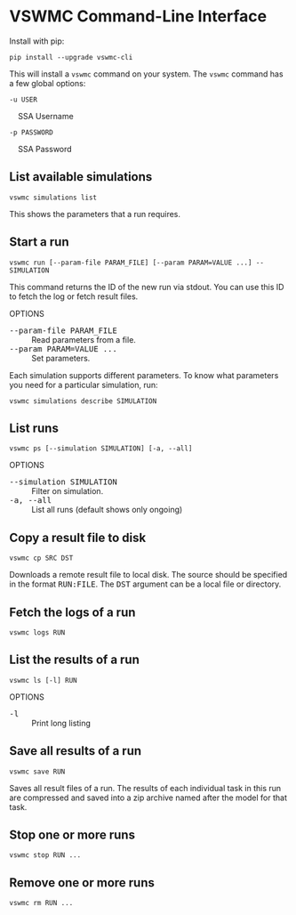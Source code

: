 # VSWMC Command-Line Interface

Install with pip:

    pip install --upgrade vswmc-cli

This will install a `vswmc` command on your system. The `vswmc` command has a few global options:

`-u USER`

&nbsp;&nbsp;&nbsp; SSA Username

`-p PASSWORD`

&nbsp;&nbsp;&nbsp; SSA Password


## List available simulations
    vswmc simulations list

This shows the parameters that a run requires.


## Start a run
    vswmc run [--param-file PARAM_FILE] [--param PARAM=VALUE ...] -- SIMULATION

This command returns the ID of the new run via stdout. You can use this ID to fetch the log or fetch result files.

OPTIONS
<dl>
<dt><tt>--param-file PARAM_FILE</tt></dt>
<dd>Read parameters from a file.</dd>
<dt><tt>--param PARAM=VALUE ...</tt></dt>
<dd>Set parameters.</dd>
</dl>

Each simulation supports different parameters. To know what parameters you need for a particular simulation, run:

    vswmc simulations describe SIMULATION


## List runs
    vswmc ps [--simulation SIMULATION] [-a, --all]

OPTIONS
<dl>
<dt><tt>--simulation SIMULATION</tt></dt>
<dd>Filter on simulation.</dd>
<dt><tt>-a, --all</tt></dt>
<dd>List all runs (default shows only ongoing)</dd>
</dl>


## Copy a result file to disk
    vswmc cp SRC DST

Downloads a remote result file to local disk. The source should be specified in the format <tt>RUN:FILE</tt>. The <tt>DST</tt> argument can be a local file or directory.


## Fetch the logs of a run
    vswmc logs RUN


## List the results of a run
    vswmc ls [-l] RUN

OPTIONS
<dl>
<dt><tt>-l</tt></dt>
<dd>Print long listing</dd>
</dl>


## Save all results of a run
    vswmc save RUN

Saves all result files of a run. The results of each individual task in this run are compressed and saved into a zip archive named after the model for that task.


## Stop one or more runs
    vswmc stop RUN ...


## Remove one or more runs
    vswmc rm RUN ...
